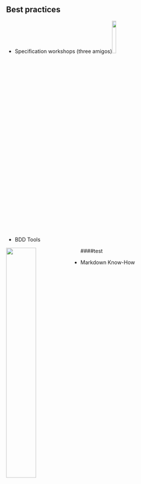 ## Best practices
- Specification workshops (three amigos)<img style="border: 0; box-shadow: none" src="images/3-amigos-blue.png" width="15%">
- BDD Tools
<div>
<img style="border: 0; float: left; box-shadow: none" src="images/bdd-tools-overview.png" width="40%"> </img> </div>

####test
- Markdown Know-How